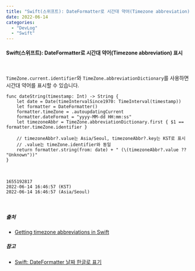 ```yaml
---
title: "Swift(스위프트): DateFormatter로 시간대 약어(Timezone abbreviation) 표시"
date: 2022-06-14
categories: 
  - "DevLog"
  - "Swift"
---
```


#### **Swift(스위프트): DateFormatter로 시간대 약어(Timezone abbreviation) 표시**

 

`TimeZone.current.identifier`와 `TimeZone.abbreviationDictionary`를 사용하면 시간대 약어를 표시할 수 있습니다.

```
func dateString(timestamp: Int) -> String {
    let date = Date(timeIntervalSince1970: TimeInterval(timestamp))
    let formatter = DateFormatter()
    formatter.timeZone = .autoupdatingCurrent
    formatter.dateFormat = "yyyy-MM-dd HH:mm:ss"
    let timezoneAbbr = TimeZone.abbreviationDictionary.first { $1 == formatter.timeZone.identifier }

    // timezoneAbbr?.value는 Asia/Seoul, timezoneAbbr?.key는 KST로 표시
    // .value는 timeZone.identifier와 동일
    return formatter.string(from: date) + " (\(timezoneAbbr?.value ?? "Unknown"))"
}

```

 

```
1655192817
2022-06-14 16:46:57 (KST)
2022-06-14 16:46:57 (Asia/Seoul)
```

 

##### **출처**

- [Getting timezone abbreviations in Swift](https://stackoverflow.com/questions/66115906/getting-timezone-abbreviations-in-swift)

##### **참고**

- [Swift: DateFormatter 날짜 한글로 표기](http://yoonbumtae.com/?p=2173)
